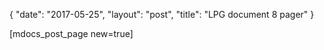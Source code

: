 {
   "date": "2017-05-25",
   "layout": "post",
   "title": "LPG document 8 pager"
}

[mdocs_post_page new=true]